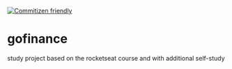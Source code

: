 [![Commitizen friendly](https://img.shields.io/badge/commitizen-friendly-brightgreen.svg)](http://commitizen.github.io/cz-cli/)

# gofinance
study project based on the rocketseat course and with additional self-study

